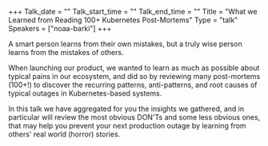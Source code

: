 +++
Talk_date = ""
Talk_start_time = ""
Talk_end_time = ""
Title = "What we Learned from Reading 100+ Kubernetes Post-Mortems"
Type = "talk"
Speakers = ["noaa-barki"]
+++

A smart person learns from their own mistakes, but a truly wise person learns from the mistakes of others. 
 

When launching our product, we wanted to learn as much as possible about typical pains in our ecosystem, and did so by reviewing many post-mortems (100+!) to discover the recurring patterns, anti-patterns, and root causes of typical outages in Kubernetes-based systems.  
 

In this talk we have aggregated for you the insights we gathered, and in particular will review the most obvious DON'Ts and some less obvious ones, that may help you prevent your next production outage by learning from others' real world (horror) stories.